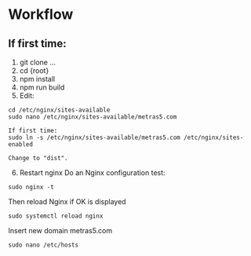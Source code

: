 # Workflow
## If first time:
1. git clone ...
2. cd {root}
3. npm install
4. npm run build
5. Edit:
````
cd /etc/nginx/sites-available
sudo nano /etc/nginx/sites-available/metras5.com

If first time:
sudo ln -s /etc/nginx/sites-available/metras5.com /etc/nginx/sites-enabled

Change to "dist".
````
6. Restart nginx
Do an Nginx configuration test:
````
sudo nginx -t
````
Then reload Nginx if OK is displayed
````
sudo systemctl reload nginx
````
Insert new domain metras5.com
````
sudo nano /etc/hosts
````
